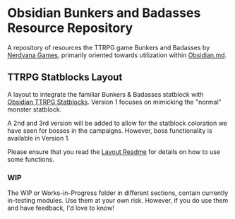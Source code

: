 # Obsidian Bunkers and Badasses Resource Repository

A repository of resources the TTRPG game Bunkers and Badasses by [Nerdvana Games](https://nerdvanagames.com), primarily oriented towards utilization within [Obsidian.md](https://obsidian.md). 

## TTRPG Statblocks Layout

A layout to integrate the familiar Bunkers & Badasses statblock with [Obsidian TTRPG Statblocks](https://github.com/valentine195/obsidian-5e-statblocks).
Version 1 focuses on mimicking the "normal" monster statblock.

A 2nd and 3rd version will be added to allow for the statblock coloration we have seen for bosses in the campaigns. However, boss functionality is available in Version 1.

Please ensure that you read the [Layout Readme](https://github.com/sigrunixia/Obsidian-Bunkers-n-Badasses/blob/main/TTRPG-Statblocks/Bestiary/BnB-Statblock-Readme.md) for details on how to use some functions.

### WIP

The WIP or Works-in-Progress folder in different sections, contain currently in-testing modules. Use them at your own risk. However, if you do use them and have feedback, I'd love to know!
